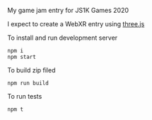My game jam entry for JS1K Games 2020

I expect to create a WebXR entry using [three.js](https://threejs.org)

To install and run development server

    npm i
    npm start

To build zip filed

    npm run build

To run tests

    npm t

